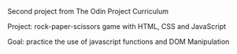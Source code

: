 Second project from The Odin Project Curriculum 

Project: rock-paper-scissors game with HTML, CSS and JavaScript 

Goal: practice the use of javascript functions and DOM Manipulation